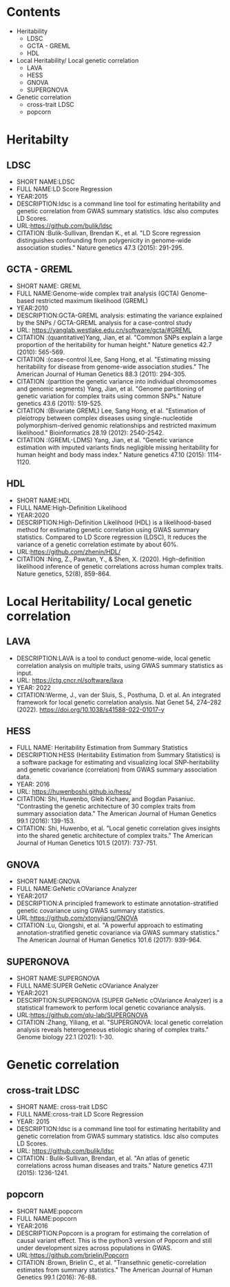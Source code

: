 # Contents
- Heritability
    - LDSC
    - GCTA - GREML
    - HDL
- Local Heritability/ Local genetic correlation
    - LAVA
    - HESS
    - GNOVA
    - SUPERGNOVA
- Genetic correlation
    - cross-trait LDSC
    - popcorn

# Heritabilty
## LDSC
- SHORT NAME:LDSC
- FULL NAME:LD Score Regression
- YEAR:2015
- DESCRIPTION:ldsc is a command line tool for estimating heritability and genetic correlation from GWAS summary statistics. ldsc also computes LD Scores.
- URL:https://github.com/bulik/ldsc
- CITATION :Bulik-Sullivan, Brendan K., et al. "LD Score regression distinguishes confounding from polygenicity in genome-wide association studies." Nature genetics 47.3 (2015): 291-295.

## GCTA - GREML
- SHORT NAME: GREML
- FULL NAME:Genome-wide complex trait analysis (GCTA) Genome-based restricted maximum likelihood (GREML) 
- YEAR:2010
- DESCRIPTION:GCTA-GREML analysis: estimating the variance explained by the SNPs / GCTA-GREML analysis for a case-control study
- URL: https://yanglab.westlake.edu.cn/software/gcta/#GREML
- CITATION :(quantitative)Yang, Jian, et al. "Common SNPs explain a large proportion of the heritability for human height." Nature genetics 42.7 (2010): 565-569.
- CITATION :(case-control )Lee, Sang Hong, et al. "Estimating missing heritability for disease from genome-wide association studies." The American Journal of Human Genetics 88.3 (2011): 294-305.
- CITATION :(partition the genetic variance into individual chromosomes and genomic segments) Yang, Jian, et al. "Genome partitioning of genetic variation for complex traits using common SNPs." Nature genetics 43.6 (2011): 519-525.
- CITATION :(Bivariate GREML) Lee, Sang Hong, et al. "Estimation of pleiotropy between complex diseases using single-nucleotide polymorphism-derived genomic relationships and restricted maximum likelihood." Bioinformatics 28.19 (2012): 2540-2542.
- CITATION :(GREML-LDMS) Yang, Jian, et al. "Genetic variance estimation with imputed variants finds negligible missing heritability for human height and body mass index." Nature genetics 47.10 (2015): 1114-1120.

## HDL
- SHORT NAME:HDL
- FULL NAME:High-Definition Likelihood
- YEAR:2020
- DESCRIPTION:High-Definition Likelihood (HDL) is a likelihood-based method for estimating genetic correlation using GWAS summary statistics. Compared to LD Score regression (LDSC), It reduces the variance of a genetic correlation estimate by about 60%.
- URL:https://github.com/zhenin/HDL/
- CITATION :Ning, Z., Pawitan, Y., & Shen, X. (2020). High-definition likelihood inference of genetic correlations across human complex traits. Nature genetics, 52(8), 859-864.

# Local Heritability/ Local genetic correlation
## LAVA
- DESCRIPTION:LAVA is a tool to conduct genome-wide, local genetic correlation analysis on multiple traits, using GWAS summary statistics as input.
- URL: https://ctg.cncr.nl/software/lava
- YEAR: 2022
- CITATION:Werme, J., van der Sluis, S., Posthuma, D. et al. An integrated framework for local genetic correlation analysis. Nat Genet 54, 274–282 (2022). https://doi.org/10.1038/s41588-022-01017-y

## HESS
- FULL NAME: Heritability Estimation from Summary Statistics
- DESCRIPTION:HESS (Heritability Estimation from Summary Statistics) is a software package for estimating and visualizing local SNP-heritability and genetic covariance (correlation) from GWAS summary association data.
- YEAR: 2016
- URL: https://huwenboshi.github.io/hess/
- CITATION:  Shi, Huwenbo, Gleb Kichaev, and Bogdan Pasaniuc. "Contrasting the genetic architecture of 30 complex traits from summary association data." The American Journal of Human Genetics 99.1 (2016): 139-153.
- CITATION: Shi, Huwenbo, et al. "Local genetic correlation gives insights into the shared genetic architecture of complex traits." The American Journal of Human Genetics 101.5 (2017): 737-751.

## GNOVA
- SHORT NAME:GNOVA
- FULL NAME:GeNetic cOVariance Analyzer
- YEAR:2017
- DESCRIPTION:A principled framework to estimate annotation-stratified genetic covariance using GWAS summary statistics.
- URL:https://github.com/xtonyjiang/GNOVA
- CITATION :Lu, Qiongshi, et al. "A powerful approach to estimating annotation-stratified genetic covariance via GWAS summary statistics." The American Journal of Human Genetics 101.6 (2017): 939-964.

## SUPERGNOVA
- SHORT NAME:SUPERGNOVA
- FULL NAME:SUPER GeNetic cOVariance Analyzer
- YEAR:2021
- DESCRIPTION:SUPERGNOVA (SUPER GeNetic cOVariance Analyzer) is a statistical framework to perform local genetic covariance analysis. 
- URL:https://github.com/qlu-lab/SUPERGNOVA
- CITATION :Zhang, Yiliang, et al. "SUPERGNOVA: local genetic correlation analysis reveals heterogeneous etiologic sharing of complex traits." Genome biology 22.1 (2021): 1-30.

# Genetic correlation
## cross-trait LDSC
- SHORT NAME: cross-trait LDSC
- FULL NAME:cross-trait LD Score Regression
- YEAR: 2015
- DESCRIPTION:ldsc is a command line tool for estimating heritability and genetic correlation from GWAS summary statistics. ldsc also computes LD Scores.
- URL: https://github.com/bulik/ldsc
- CITATION : Bulik-Sullivan, Brendan, et al. "An atlas of genetic correlations across human diseases and traits." Nature genetics 47.11 (2015): 1236-1241.

## popcorn
- SHORT NAME:popcorn
- FULL NAME:popcorn
- YEAR:2016
- DESCRIPTION:Popcorn is a program for estimaing the correlation of causal variant effect. This is the python3 version of Popcorn and still under development sizes across populations in GWAS.
- URL:https://github.com/brielin/Popcorn
- CITATION :Brown, Brielin C., et al. "Transethnic genetic-correlation estimates from summary statistics." The American Journal of Human Genetics 99.1 (2016): 76-88.
